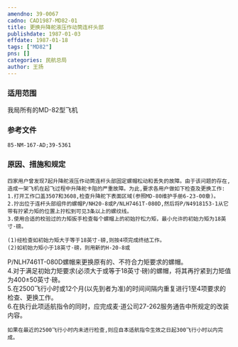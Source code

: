 ```yaml
---
amendno: 39-0067  
cadno: CAD1987-MD82-01  
title: 更换升降舵液压作动筒连杆头部  
publishdate: 1987-01-03  
effdate: 1987-01-18  
tags: ["MD82"]  
pns: []  
categories: 民航总局  
author: 王扬  
---
```

  
### 适用范围  
我局所有的MD-82型飞机  
  
<!--more-->  
### 参考文件  
    85-NM-167-AD;39-5361  
  
### 原因、措施和规定  
    四家用户曾发现7起升降舵液压作动筒连杆头部固定螺帽松动和丢失的故障。由于该问题的存在,造成一架飞机在起飞过程中升降舵卡阻的严重故障。为此,要求各用户做如下检查及更换工作:  
    1.打开工作口盖3507和3608,检查升降舵下表面区域(参照MD-80维护手册6-23-00章)。  
    2.拧出位于连杆头部组件的螺帽P/NH20-8或P/NLH7461T-080D,然后将P/N4918153-1从它带有拧紧力矩的位置上拧松到可见3条以上的螺纹线。  
    3.使用合适的校验过的力矩扳手检查每个螺帽上的初始拧松力矩，最小允许的初始力矩为18英寸·磅。  
  
    (1)经检查如初始力矩大于等于18英寸·磅,则按4项完成终结工作。  
    (2)如初始力矩小于18英寸·磅，则用新的H-20-8或  
  
P/NLH7461T-080D螺帽来更换原有的、不符合力矩要求的螺帽。  
    4.对于满足初始力矩要求(必须大于或等于18英寸·磅)的螺帽，将其再拧紧到力矩值为400±50英寸·磅。  
    5.在2500飞行小时或12个月(以先到者为准)的时间间隔内重复进行1至4项要求的检查、更换工作。  
    6.在执行此项适航指令的同时，应完成麦·道公司27-262服务通告中所规定的改装内容。  
  
    如果在最近的2500飞行小时内未进行检查,则应自本适航指令生效之日起300飞行小时以内完成。  
